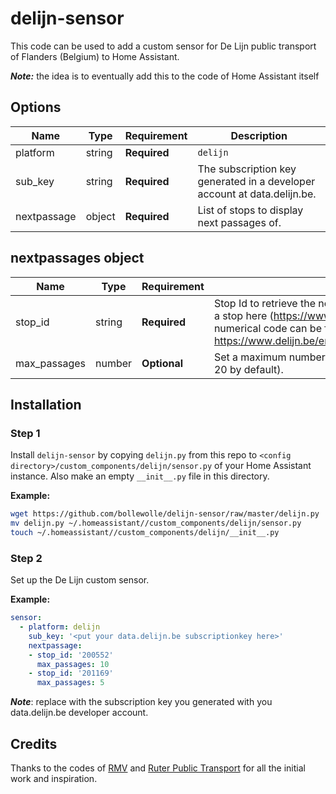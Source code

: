 # delijn-sensor

This code can be used to add a custom sensor for De Lijn public transport of Flanders (Belgium) to Home Assistant.

**_Note:_** the idea is to eventually add this to the code of Home Assistant itself

## Options

| Name | Type | Requirement | Description
| ---- | ---- | ------- | -----------
| platform | string | **Required** | `delijn`
| sub_key | string | **Required** | The subscription key generated in a developer account at data.delijn.be.
| nextpassage | object | **Required** | List of stops to display next passages of.

## nextpassages object

| Name | Type | Requirement | Description
| ---- | ---- | ------- | -----------
| stop_id | string | **Required** | Stop Id to retrieve the next passages of. These can be found by searching a stop here (https://www.delijn.be/en/haltes/). After the search the 6 digit numerical code can be found in the URL. Ie. 200552 in case the URL is https://www.delijn.be/en/haltes/halte/200552/Gent_Korenmarkt_perron_2.
| max_passages | number | **Optional** | Set a maximum number of passages to return in the sensor (maximum is 20 by default).

## Installation

### Step 1

Install `delijn-sensor` by copying `delijn.py` from this repo to `<config directory>/custom_components/delijn/sensor.py` of your Home Assistant instance. Also make an empty `__init__.py` file in this directory.

**Example:**

```bash
wget https://github.com/bollewolle/delijn-sensor/raw/master/delijn.py
mv delijn.py ~/.homeassistant//custom_components/delijn/sensor.py
touch ~/.homeassistant//custom_components/delijn/__init__.py
```

### Step 2

Set up the De Lijn custom sensor.

**Example:**

```yaml
sensor:
  - platform: delijn
    sub_key: '<put your data.delijn.be subscriptionkey here>'
    nextpassage:
    - stop_id: '200552'
      max_passages: 10
    - stop_id: '201169'
      max_passages: 5
```
**_Note_**: replace with the subscription key you generated with you data.delijn.be developer account.

## Credits

Thanks to the codes of [RMV](https://www.home-assistant.io/components/sensor.rmvtransport/) and [Ruter Public Transport](https://www.home-assistant.io/components/sensor.ruter/) for all the initial work and inspiration.
